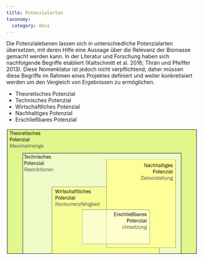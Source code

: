 ```yaml
---
title: Potenzialarten
taxonomy:
  category: docs
---
```


Die Potenzialebenen lassen sich in unterschiedliche Potenzialarten übersetzen, mit deren Hilfe eine Aussage über die Relevanz der Biomasse gemacht werden kann. In der Literatur und Forschung haben sich nachfolgende Begriffe etabliert (Kaltschmitt et al. 2016; Thrän und Pfeiffer 2013). Diese Nomenklatur ist jedoch nicht verpflichtend; daher müssen diese Begriffe im Rahmen eines Projektes definiert und weiter konkretisiert werden um den Vergleich von Ergebnissen zu ermöglichen. 

- Theoretisches Potenzial
- Technisches Potenzial
- Wirtschaftliches Potenzial
- Nachhaltiges Potenzial
- Erschließbares Potenzial

![](Skript_DBFZ_Potenzialarten.png?lightbox=800&resize=500&classes=caption "Schematische Darstellung der Potenzialarten. Quelle: eigene Darstellung nach Thrän und Pfeiffer 2013")
